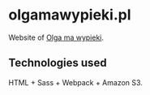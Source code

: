 olgamawypieki.pl
================

Website of [Olga ma wypieki](https://www.facebook.com/olgamawypieki/).

## Technologies used

HTML + Sass + Webpack + Amazon S3.
